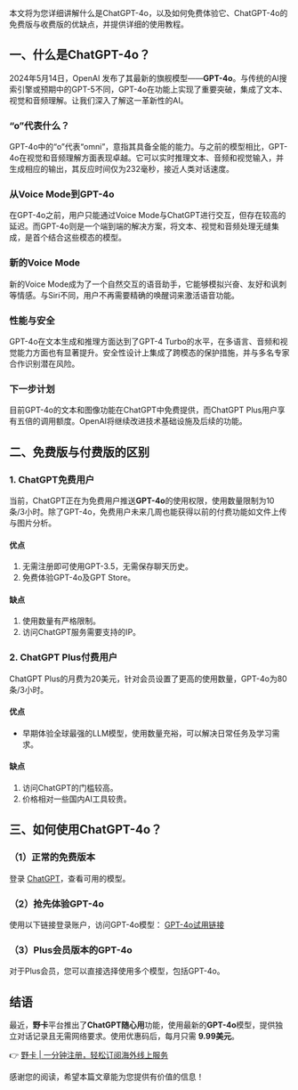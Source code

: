 本文将为您详细讲解什么是ChatGPT-4o，以及如何免费体验它、ChatGPT-4o的免费版与收费版的优缺点，并提供详细的使用教程。

## 一、什么是ChatGPT-4o？

2024年5月14日，OpenAI 发布了其最新的旗舰模型——**GPT-4o**。与传统的AI搜索引擎或预期中的GPT-5不同，GPT-4o在功能上实现了重要突破，集成了文本、视觉和音频理解。让我们深入了解这一革新性的AI。

### “o”代表什么？

GPT-4o中的“o”代表“omni”，意指其具备全能的能力。与之前的模型相比，GPT-4o在视觉和音频理解方面表现卓越。它可以实时推理文本、音频和视觉输入，并生成相应的输出，其反应时间仅为232毫秒，接近人类对话速度。

### 从Voice Mode到GPT-4o

在GPT-4o之前，用户只能通过Voice Mode与ChatGPT进行交互，但存在较高的延迟。而GPT-4o则是一个端到端的解决方案，将文本、视觉和音频处理无缝集成，是首个结合这些模态的模型。

### 新的Voice Mode

新的Voice Mode成为了一个自然交互的语音助手，它能够模拟兴奋、友好和讽刺等情感。与Siri不同，用户不再需要精确的唤醒词来激活语音功能。

### 性能与安全

GPT-4o在文本生成和推理方面达到了GPT-4 Turbo的水平，在多语言、音频和视觉能力方面也有显著提升。安全性设计上集成了跨模态的保护措施，并与多名专家合作识别潜在风险。

### 下一步计划

目前GPT-4o的文本和图像功能在ChatGPT中免费提供，而ChatGPT Plus用户享有五倍的调用额度。OpenAI将继续改进技术基础设施及后续的功能。

## 二、免费版与付费版的区别

### 1. ChatGPT免费用户

当前，ChatGPT正在为免费用户推送**GPT-4o**的使用权限，使用数量限制为10条/3小时。除了GPT-4o，免费用户未来几周也能获得以前的付费功能如文件上传与图片分析。

#### 优点

1. 无需注册即可使用GPT-3.5，无需保存聊天历史。
2. 免费体验GPT-4o及GPT Store。

#### 缺点

1. 使用数量有严格限制。
2. 访问ChatGPT服务需要支持的IP。

### 2. ChatGPT Plus付费用户

ChatGPT Plus的月费为20美元，针对会员设置了更高的使用数量，GPT-4o为80条/3小时。

#### 优点

- 早期体验全球最强的LLM模型，使用数量充裕，可以解决日常任务及学习需求。

#### 缺点

1. 访问ChatGPT的门槛较高。
2. 价格相对一些国内AI工具较贵。

## 三、如何使用ChatGPT-4o？

### （1）正常的免费版本

登录 [ChatGPT](https://chatgpt.com)，查看可用的模型。

### （2）抢先体验GPT-4o

使用以下链接登录账户，访问GPT-4o模型：
[GPT-4o试用链接](https://chatgpt.com/?model=gpt-4o)

### （3）Plus会员版本的GPT-4o

对于Plus会员，您可以直接选择使用多个模型，包括GPT-4o。

## 结语

最近，**野卡**平台推出了**ChatGPT随心用**功能，使用最新的**GPT-4o**模型，提供独立对话记录且无需网络要求。使用优惠码后，每月只需 **9.99美元**。

👉 [野卡 | 一分钟注册，轻松订阅海外线上服务](https://bit.ly/bewildcard)

感谢您的阅读，希望本篇文章能为您提供有价值的信息！